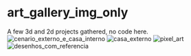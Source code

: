 # art_gallery_img_only
A few 3d and 2d projects gathered, no code here.
![cenario_externo_e_casa_interno](https://i.imgur.com/i1OHsLA.png)
![casa_externo](https://i.imgur.com/3mlQPQ9.png)
![pixel_art](https://i.imgur.com/7Q9JD3t.png)
![desenhos_com_referencia](https://i.imgur.com/Wi7XD3u.png)

